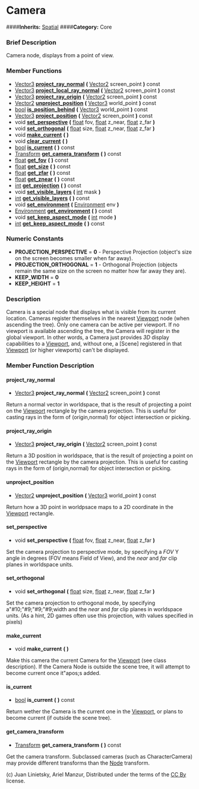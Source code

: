 #  Camera  
####**Inherits:** [Spatial](class_spatial)
####**Category:** Core

###  Brief Description  
Camera node, displays from a point of view.

###  Member Functions 
  * [Vector3](class_vector3)  **[project&#95;ray&#95;normal](#project_ray_normal)**  **(** [Vector2](class_vector2) screen_point  **)** const
  * [Vector3](class_vector3)  **[project&#95;local&#95;ray&#95;normal](#project_local_ray_normal)**  **(** [Vector2](class_vector2) screen_point  **)** const
  * [Vector3](class_vector3)  **[project&#95;ray&#95;origin](#project_ray_origin)**  **(** [Vector2](class_vector2) screen_point  **)** const
  * [Vector2](class_vector2)  **[unproject&#95;position](#unproject_position)**  **(** [Vector3](class_vector3) world_point  **)** const
  * [bool](class_bool)  **[is&#95;position&#95;behind](#is_position_behind)**  **(** [Vector3](class_vector3) world_point  **)** const
  * [Vector3](class_vector3)  **[project&#95;position](#project_position)**  **(** [Vector2](class_vector2) screen_point  **)** const
  * void  **[set&#95;perspective](#set_perspective)**  **(** [float](class_float) fov, [float](class_float) z_near, [float](class_float) z_far  **)**
  * void  **[set&#95;orthogonal](#set_orthogonal)**  **(** [float](class_float) size, [float](class_float) z_near, [float](class_float) z_far  **)**
  * void  **[make&#95;current](#make_current)**  **(** **)**
  * void  **[clear&#95;current](#clear_current)**  **(** **)**
  * [bool](class_bool)  **[is&#95;current](#is_current)**  **(** **)** const
  * [Transform](class_transform)  **[get&#95;camera&#95;transform](#get_camera_transform)**  **(** **)** const
  * [float](class_float)  **[get&#95;fov](#get_fov)**  **(** **)** const
  * [float](class_float)  **[get&#95;size](#get_size)**  **(** **)** const
  * [float](class_float)  **[get&#95;zfar](#get_zfar)**  **(** **)** const
  * [float](class_float)  **[get&#95;znear](#get_znear)**  **(** **)** const
  * [int](class_int)  **[get&#95;projection](#get_projection)**  **(** **)** const
  * void  **[set&#95;visible&#95;layers](#set_visible_layers)**  **(** [int](class_int) mask  **)**
  * [int](class_int)  **[get&#95;visible&#95;layers](#get_visible_layers)**  **(** **)** const
  * void  **[set&#95;environment](#set_environment)**  **(** [Environment](class_environment) env  **)**
  * [Environment](class_environment)  **[get&#95;environment](#get_environment)**  **(** **)** const
  * void  **[set&#95;keep&#95;aspect&#95;mode](#set_keep_aspect_mode)**  **(** [int](class_int) mode  **)**
  * [int](class_int)  **[get&#95;keep&#95;aspect&#95;mode](#get_keep_aspect_mode)**  **(** **)** const

###  Numeric Constants  
  * **PROJECTION_PERSPECTIVE** = **0** - Perspective Projection (object's size on the screen becomes smaller when far away).
  * **PROJECTION_ORTHOGONAL** = **1** - Orthogonal Projection (objects remain the same size on the screen no matter how far away they are).
  * **KEEP_WIDTH** = **0**
  * **KEEP_HEIGHT** = **1**

###  Description  
Camera is a special node that displays what is visible from its current location. Cameras register themselves in the nearest [Viewport](class_viewport) node (when ascending the tree). Only one camera can be active per viewport. If no viewport is available ascending the tree, the Camera will register in the global viewport. In other words, a Camera just provides _3D_ display capabilities to a [Viewport](class_viewport), and, without one, a [Scene] registered in that [Viewport](class_viewport) (or higher viewports) can't be displayed.

###  Member Function Description  

#### <a name="project_ray_normal">project_ray_normal</a>
  * [Vector3](class_vector3)  **project&#95;ray&#95;normal**  **(** [Vector2](class_vector2) screen_point  **)** const

Return a normal vector in worldspace, that is the result of projecting a point on the [Viewport](class_viewport) rectangle by the camera projection. This is useful for casting rays in the form of (origin,normal) for object intersection or picking.

#### <a name="project_ray_origin">project_ray_origin</a>
  * [Vector3](class_vector3)  **project&#95;ray&#95;origin**  **(** [Vector2](class_vector2) screen_point  **)** const

Return a 3D position in worldspace, that is the result of projecting a point on the [Viewport](class_viewport) rectangle by the camera projection. This is useful for casting rays in the form of (origin,normal) for object intersection or picking.

#### <a name="unproject_position">unproject_position</a>
  * [Vector2](class_vector2)  **unproject&#95;position**  **(** [Vector3](class_vector3) world_point  **)** const

Return how a 3D point in worldpsace maps to a 2D coordinate in the [Viewport](class_viewport) rectangle.

#### <a name="set_perspective">set_perspective</a>
  * void  **set&#95;perspective**  **(** [float](class_float) fov, [float](class_float) z_near, [float](class_float) z_far  **)**

Set the camera projection to perspective mode, by specifying a _FOV_ Y angle in degrees (FOV means Field of View), and the _near_ and _far_ clip planes in worldspace units.

#### <a name="set_orthogonal">set_orthogonal</a>
  * void  **set&#95;orthogonal**  **(** [float](class_float) size, [float](class_float) z_near, [float](class_float) z_far  **)**

Set the camera projection to orthogonal mode, by specifying a"#10;"#9;"#9;"#9;width and the _near_ and _far_ clip planes in worldspace units. (As a hint, 2D games often use this projection, with values specified in pixels)

#### <a name="make_current">make_current</a>
  * void  **make&#95;current**  **(** **)**

Make this camera the current Camera for the [Viewport](class_viewport) (see class description). If the Camera Node is outside the scene tree, it will attempt to become current once it"apos;s added.

#### <a name="is_current">is_current</a>
  * [bool](class_bool)  **is&#95;current**  **(** **)** const

Return wether the Camera is the current one in the [Viewport](class_viewport), or plans to become current (if outside the scene tree).

#### <a name="get_camera_transform">get_camera_transform</a>
  * [Transform](class_transform)  **get&#95;camera&#95;transform**  **(** **)** const

Get the camera transform. Subclassed cameras (such as CharacterCamera) may provide different transforms than the [Node](class_node) transform.


(c) Juan Linietsky, Ariel Manzur, Distributed under the terms of the [CC By](https://creativecommons.org/licenses/by/3.0/legalcode) license.
